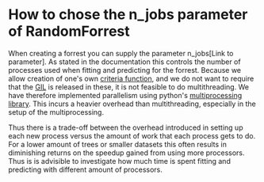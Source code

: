 # How to chose the n_jobs parameter of RandomForrest
When creating a forrest you can supply the parameter n_jobs[Link to parameter]. As stated in the documentation this controls the number of processes used when fitting and predicting for the forrest. Because we allow creation of one's own [criteria function](../../decision_tree/examples/creatingACriteria.md), and we do not want to require that the [GIL](https://wiki.python.org/moin/GlobalInterpreterLock) is released in these, it is not feasible to do multithreading. We have therefore implemented parallelism using python's [multiprocessing library](https://docs.python.org/3/library/multiprocessing.html). This incurs a heavier overhead than multithreading, especially in the setup of the multiprocessing. 

Thus there is a trade-off between the overhead introduced in setting up each new process versus the amount of work that each process gets to do. For a lower amount of trees or smaller datasets this often results in diminishing returns on the speedup gained from using more processors. Thus is is advisible to investigate how much time is spent fitting and predicting with different amount of processors. 